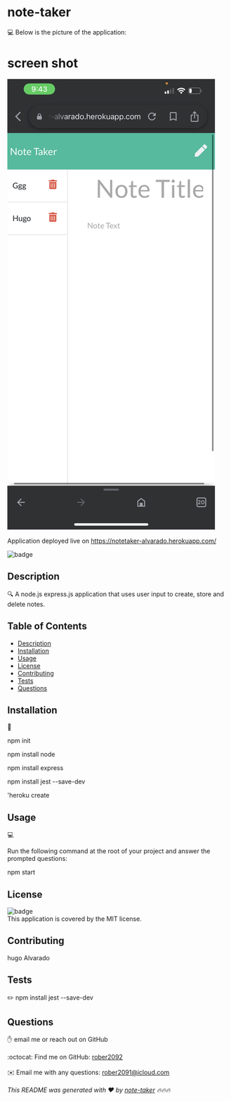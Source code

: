 # note-taker

💻 Below is the picture of the application:
# screen shot 
 <img src= "./images/IMG_6031.PNG" />

 Application deployed live on https://notetaker-alvarado.herokuapp.com/



![badge](https://img.shields.io/badge/license-MIT-brightgreen)<br />
 
## Description
🔍 A node.js express.js application that uses user input to create, store and delete notes.


## Table of Contents
- [Description](#description)
- [Installation](#installation)
- [Usage](#usage)
- [License](#license)
- [Contributing](#contributing)
- [Tests](#tests)
- [Questions](#questions)
## Installation
💾

npm init

npm install node

npm install express

npm install jest --save-dev

'heroku create


## Usage
💻

Run the following command at the root of your project and answer the prompted questions:

npm start




## License
![badge](https://img.shields.io/badge/license-MIT-brightgreen)
<br />
This application is covered by the MIT license. 
## Contributing
hugo Alvarado
## Tests
✏️ npm install jest --save-dev



## Questions
✋  email me or reach out on GitHub<br />
<br />
:octocat: Find me on GitHub: [rober2092](https://github.com/rober2092)<br />
<br />
✉️ Email me with any questions: rober2091@icloud.com<br /><br />
_This README was generated with ❤️ by [note-taker](https://github.com/Rober2092/note-taker) 🔥🔥🔥_
    